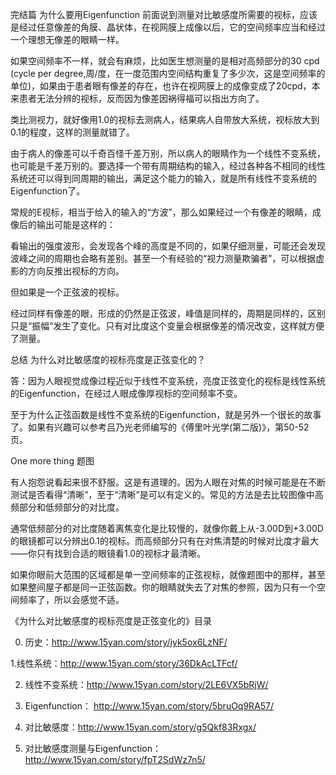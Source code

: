 <!--
.. title: 为什么对比敏感度的视标亮度是正弦变化的？(5)
.. slug: wei-shi-yao-dui-bi-min-gan-du-de-shi-biao-liang-du-shi-zheng-xian-bian-hua-de-5
.. date: 2017-12-19 01:11:00 UTC+08:00
.. tags: CSF, 教程, 现代眼科医生知识扩展包
.. category: ophthalmology
.. link:
.. description:
.. type: text
-->
完结篇
为什么要用Eigenfunction
前面说到测量对比敏感度所需要的视标，应该是经过任意像差的角膜、晶状体，在视网膜上成像以后，它的空间频率应当和经过一个理想无像差的眼睛一样。

如果空间频率不一样，就会有麻烦，比如医生想测量的是相对高频部分的30 cpd (cycle per degree,周/度，在一度范围内空间结构重复了多少次，这是空间频率的单位)，如果由于患者眼有像差的存在，也许在视网膜上的成像变成了20cpd，本来患者无法分辨的视标，反而因为像差因祸得福可以指出方向了。

类比测视力，就好像用1.0的视标去测病人，结果病人自带放大系统，视标放大到0.1的程度，这样的测量就错了。

由于病人的像差可以千奇百怪千差万别，所以病人的眼睛作为一个线性不变系统，也可能是千差万别的。要选择一个带有周期结构的输入，经过各种各不相同的线性系统还可以得到同周期的输出，满足这个能力的输入，就是所有线性不变系统的Eigenfunction了。

常规的E视标，相当于给入的输入的“方波”，那么如果经过一个有像差的眼睛，成像后的输出可能是这样的：




看输出的强度波形，会发现各个峰的高度是不同的，如果仔细测量，可能还会发现波峰之间的周期也会略有差别。甚至一个有经验的“视力测量欺骗者”，可以根据虚影的方向反推出视标的方向。

但如果是一个正弦波的视标。




经过同样有像差的眼，形成的仍然是正弦波，峰值是同样的，周期是同样的，区别只是“振幅”发生了变化。只有对比度这个变量会根据像差的情况改变，这样就方便了测量。

总结
为什么对比敏感度的视标亮度是正弦变化的？

答：因为人眼视觉成像过程近似于线性不变系统，亮度正弦变化的视标是线性系统的Eigenfunction，在经过人眼成像厚视标的空间频率不变。

至于为什么正弦函数是线性不变系统的Eigenfunction，就是另外一个很长的故事了。如果有兴趣可以参考吕乃光老师编写的《傅里叶光学(第二版)》，第50-52页。






One more thing
题图




有人抱怨说看起来很不舒服。这是有道理的。因为人眼在对焦的时候可能是在不断测试是否看得“清晰”，至于“清晰”是可以有定义的。常见的方法是去比较图像中高频部分和低频部分的对比度。

通常低频部分的对比度随着离焦变化是比较慢的，就像你戴上从-3.00D到+3.00D的眼镜都可以分辨出0.1的视标。而高频部分只有在对焦清楚的时候对比度才最大——你只有找到合适的眼镜看1.0的视标才最清晰。

如果你眼前大范围的区域都是单一空间频率的正弦视标，就像题图中的那样，甚至如果整间屋子都是同一正弦函数。你的眼睛就失去了对焦的参照，因为只有一个空间频率了，所以会感觉不适。

《为什么对比敏感度的视标亮度是正弦变化的》目录

0. 历史：http://www.15yan.com/story/jyk5ox6LzNF/

1.线性系统：http://www.15yan.com/story/36DkAcLTFcf/

2. 线性不变系统：http://www.15yan.com/story/2LE6VX5bRjW/

3. Eigenfunction： http://www.15yan.com/story/5bruOq9RA57/

4. 对比敏感度：http://www.15yan.com/story/g5Qkf83Rxgx/

5. 对比敏感度测量与Eigenfunction：http://www.15yan.com/story/fpT2SdWz7n5/
